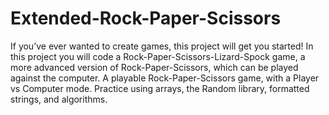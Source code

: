 # Extended-Rock-Paper-Scissors
If you’ve ever wanted to create games, this project will get you started! In this project you will code a Rock-Paper-Scissors-Lizard-Spock game, a more advanced version of Rock-Paper-Scissors, which can be played against the computer. A playable Rock-Paper-Scissors game, with a Player vs Computer mode. Practice using arrays, the Random library, formatted strings, and algorithms.
